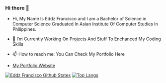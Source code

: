 ### Hi there 👋

- Hi, My Name Is Eddz Francisco and I am a Bachelor of Science in Computer Science Graduated In Asian Institute Of Computer Studies In Philippines.

- 🔭 I’m Currently Working On Projects And Stuff To Enchanced My Coding Skills

- 📫 How to reach me: You Can Check My Portfolio Here 
- [My Portfolio Website](https://eddz123.github.io/Myportfolio/)

[![Eddz Francisco Github States](https://github-readme-stats.vercel.app/api?username=Eddz123&show_icons=true&theme=dracula)](https://github.com/Eddz123/github-readme-stats)
[![Top Langs](https://github-readme-stats.vercel.app/api/top-langs/?username=Eddz123&exclude_repo=github-readme-stats,Eddz123.github.io)](https://github.com/Eddz123/github-readme-stats)




<!--
**Eddz123/Eddz123** is a ✨ _special_ ✨ repository because its `README.md` (this file) appears on your GitHub profile.
<!-- 
Here are some ideas to get you started:

- 🔭 I’m currently working on ...
- 🌱 I’m currently learning ...
- 👯 I’m looking to collaborate on ...
- 🤔 I’m looking for help with ...
- 💬 Ask me about ...
- 📫 How to reach me: ...
- 😄 Pronouns: ...
- ⚡ Fun fact: ...
--> 

